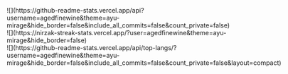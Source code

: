 <div style="display: flex; flex-wrap: wrap;">
<div>![](https://github-readme-stats.vercel.app/api?username=agedfinewine&theme=ayu-mirage&hide_border=false&include_all_commits=false&count_private=false)</div>
<div>![](https://nirzak-streak-stats.vercel.app/?user=agedfinewine&theme=ayu-mirage&hide_border=false)</div>
<div>![](https://github-readme-stats.vercel.app/api/top-langs/?username=agedfinewine&theme=ayu-mirage&hide_border=false&include_all_commits=false&count_private=false&layout=compact)</div>
</div>
<!-- Proudly created with GPRM ( https://gprm.itsvg.in ) -->
